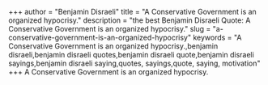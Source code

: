 +++
author = "Benjamin Disraeli"
title = "A Conservative Government is an organized hypocrisy."
description = "the best Benjamin Disraeli Quote: A Conservative Government is an organized hypocrisy."
slug = "a-conservative-government-is-an-organized-hypocrisy"
keywords = "A Conservative Government is an organized hypocrisy.,benjamin disraeli,benjamin disraeli quotes,benjamin disraeli quote,benjamin disraeli sayings,benjamin disraeli saying,quotes, sayings,quote, saying, motivation"
+++
A Conservative Government is an organized hypocrisy.
